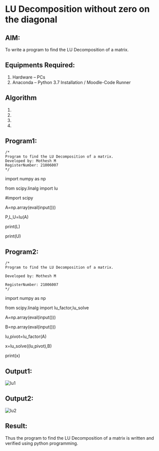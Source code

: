 # LU Decomposition without zero on the diagonal

## AIM:
To write a program to find the LU Decomposition of a matrix.

## Equipments Required:
1. Hardware – PCs
2. Anaconda – Python 3.7 Installation / Moodle-Code Runner

## Algorithm
1. 
2. 
3. 
4. 

## Program1:
```
/*
Program to find the LU Decomposition of a matrix.
Developed by: Mothesh M
RegisterNumber: 21006007
*/
```
import numpy as np

from scipy.linalg import lu

#import scipy

A=np.array(eval(input()))

P,L,U=lu(A)

print(L)

print(U)

## Program2:
```
/*
Program to find the LU Decomposition of a matrix.

Developed by: Mothesh M

RegisterNumber: 21006007
*/
```
import numpy as np

from scipy.linalg import lu_factor,lu_solve

A=np.array(eval(input()))

B=np.array(eval(input()))

lu,pivot=lu_factor(A)

x=lu_solve((lu,pivot),B)

print(x)

## Output1:
![lu1](https://user-images.githubusercontent.com/94170892/147044793-5851e370-42c7-4e0d-b564-f2da9103e61b.png)

## Output2:
![lu2](https://user-images.githubusercontent.com/94170892/147044978-0ade3486-8f94-4b7f-8933-b9fa4c6442ad.png)
## Result:
Thus the program to find the LU Decomposition of a matrix is written and verified using python programming.

